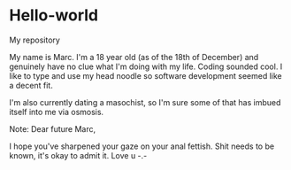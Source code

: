 # Hello-world
My repository

My name is Marc. I'm a 18 year old (as of the 18th of December) and genuinely have no clue what I'm doing with my life.
Coding sounded cool. I like to type and use my head noodle so software development seemed like a decent fit. 

I'm also currently dating a masochist, so I'm sure some of that has imbued itself into me via osmosis. 

Note: 
Dear future Marc,

I hope you've sharpened your gaze on your anal fettish. Shit needs to be known, it's okay to admit it. 
Love u -.-
